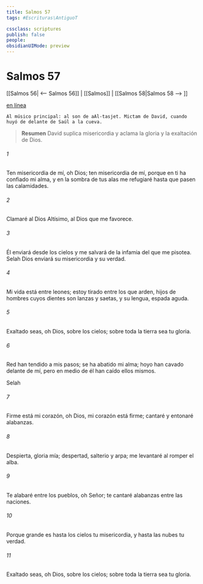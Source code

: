 ```yaml
---
title: Salmos 57
tags: #Escrituras\AntiguoT

cssclass: scriptures
publish: false
people:
obsidianUIMode: preview
---
```


# Salmos 57
[[Salmos 56| <-- Salmos 56]] | [[Salmos]] | [[Salmos 58|Salmos 58 --> ]]

[en línea](https://churchofjesuschrist.org/study/scriptures/ot/ps/57?lang=spa)

```
Al músico principal: al son de aAl-tasjet. Mictam de David, cuando huyó de delante de Saúl a la cueva.
```

> __Resumen__
David suplica misericordia y aclama la gloria y la exaltación de Dios.

###### 1 
Ten misericordia de mí, oh Dios; ten misericordia de mí,
porque en ti ha confiado mi alma,
y en la sombra de tus 
alas
 me refugiaré
hasta que pasen las calamidades.

###### 2 
Clamaré al Dios Altísimo,
al Dios que me favorece.

###### 3 
Él enviará desde los cielos y me salvará
de la infamia del que me pisotea. 
Selah
Dios enviará su misericordia y su verdad.

###### 4 
Mi vida está entre leones;
estoy tirado entre los que arden,
hijos de hombres cuyos 
dientes
 son lanzas y saetas,
y su lengua, 
espada
 aguda.

###### 5 
Exaltado seas, oh Dios, sobre los cielos;
sobre toda la tierra sea tu gloria.

###### 6 
Red han tendido a mis pasos;
se ha abatido mi alma;
hoyo
 han cavado delante de mí,
pero en medio de él han caído 
ellos mismos.
 
Selah

###### 7 
Firme está mi corazón, oh Dios, mi corazón está firme;
cantaré
 y entonaré alabanzas.

###### 8 
Despierta, gloria mía; despertad, salterio y arpa;
me levantaré al romper el alba.

###### 9 
Te alabaré entre los pueblos, oh Señor;
te cantaré alabanzas entre las naciones.

###### 10 
Porque grande es hasta los cielos tu misericordia,
y hasta las nubes tu verdad.

###### 11 
Exaltado seas, oh Dios, sobre los cielos;
sobre toda la tierra sea tu gloria.

